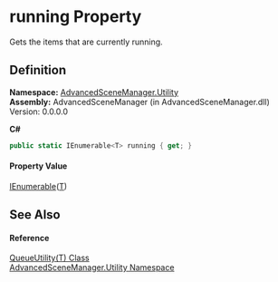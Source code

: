 # running Property


Gets the items that are currently running.



## Definition
**Namespace:** <a href="N_AdvancedSceneManager_Utility.md">AdvancedSceneManager.Utility</a>  
**Assembly:** AdvancedSceneManager (in AdvancedSceneManager.dll) Version: 0.0.0.0

**C#**
``` C#
public static IEnumerable<T> running { get; }
```



#### Property Value
<a href="https://learn.microsoft.com/dotnet/api/system.collections.generic.ienumerable-1" target="_blank" rel="noopener noreferrer">IEnumerable</a>(<a href="T_AdvancedSceneManager_Utility_QueueUtility_1.md">T</a>)

## See Also


#### Reference
<a href="T_AdvancedSceneManager_Utility_QueueUtility_1.md">QueueUtility(T) Class</a>  
<a href="N_AdvancedSceneManager_Utility.md">AdvancedSceneManager.Utility Namespace</a>  
